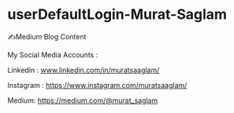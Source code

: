 # userDefaultLogin-Murat-Saglam
✍️Medium Blog Content

My Social Media Accounts :

Linkedin : www.linkedin.com/in/muratsaaglam/

Instagram : https://www.instagram.com/muratsaaglam/ 

Medium: https://medium.com/@murat_saglam

